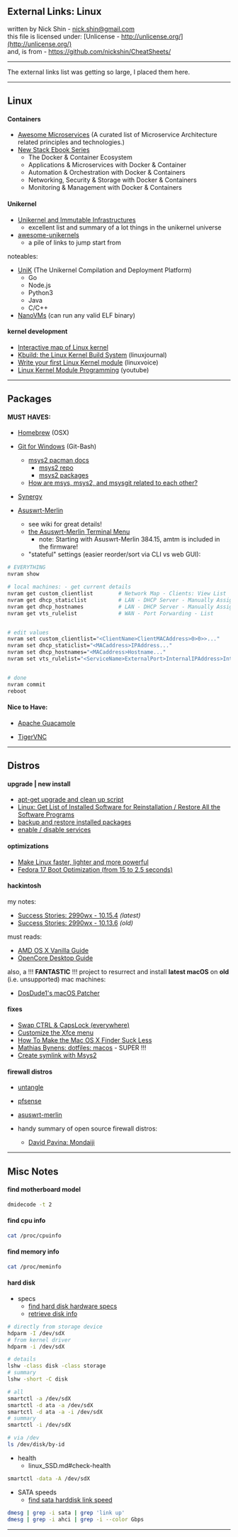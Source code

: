 ## External Links: Linux

written by Nick Shin - nick.shin@gmail.com<br>
this file is licensed under: [Unlicense - http://unlicense.org/](http://unlicense.org/)<br>
and, is from - <https://github.com/nickshin/CheatSheets/>

* * *

The external links list was getting so large, I placed them here.

* * *

## Linux

#### Containers
- [Awesome Microservices](https://github.com/mfornos/awesome-microservices) (A curated list of Microservice Architecture related principles and technologies.)
- [New Stack Ebook Series](https://thenewstack.io/ebookseries)
	- The Docker &amp; Container Ecosystem
	- Applications &amp; Microservices with Docker &amp; Container
	- Automation &amp; Orchestration with Docker &amp; Containers
	- Networking, Security &amp; Storage with Docker &amp; Containers
	- Monitoring &amp; Management with Docker &amp; Containers

#### Unikernel
- [Unikernel and Immutable Infrastructures](https://github.com/cetic/unikernels)
	- excellent list and summary of a lot things in the unikernel universe
- [awesome-unikernels](https://github.com/infoslack/awesome-unikernels)
	- a pile of links to jump start from

noteables:
- [UniK](https://github.com/emc-advanced-dev/unik) (The Unikernel Compilation and Deployment Platform)
	- Go
	- Node.js
	- Python3
	- Java
	- C/C++
- [NanoVMs](https://www.nanovms.com/)  (can run any valid ELF binary)

#### kernel development
- [Interactive map of Linux kernel](http://www.makelinux.net/kernel_map/)
- [Kbuild: the Linux Kernel Build System](http://www.linuxjournal.com/content/kbuild-linux-kernel-build-system) (linuxjournal)
- [Write your first Linux Kernel module](http://www.linuxvoice.com/be-a-kernel-hacker/) (linuxvoice)
- [Linux Kernel Module Programming](http://www.youtube.com/playlist?list=PL16941B715F5507C5) (youtube)

* * *

## Packages

#### MUST HAVES:

- [Homebrew](https://brew.sh/) (OSX)

<!--
- [SuperDuper!](https://www.shirt-pocket.com/SuperDuper/SuperDuperDescription.html) (hackintoshing)
- [Linuxbrew](http://linuxbrew.sh/) (Linux)
- [Scoop](http://scoop.sh/) (Windows) and
-->

- [Git for Windows](https://git-scm.com/download/win) (Git-Bash)
	- [msys2 pacman docs](https://www.msys2.org/wiki/Using-packages/)
		- [msys2 repo](http://repo.msys2.org/msys/x86_64/)
		- [msys2 packages](https://packages.msys2.org/updates)
	- [How are msys, msys2, and msysgit related to each other?](http://stackoverflow.com/a/35099458)

- [Synergy](https://github.com/symless/synergy-core)

- [Asuswrt-Merlin](https://github.com/RMerl/asuswrt-merlin.ng)
	- see wiki for great details!
	- [the Asuswrt-Merlin Terminal Menu](https://diversion.ch/amtm.html)
		- note: Starting with Asuswrt-Merlin 384.15, amtm is included in the firmware!
	- "stateful" settings (easier reorder/sort via CLI vs web GUI):

```sh
# EVERYTHING
nvram show

# local machines: - get current details
nvram get custom_clientlist        # Network Map - Clients: View List
nvram get dhcp_staticlist          # LAN - DHCP Server - Manually Assigned IP: IP Address
nvram get dhcp_hostnames           # LAN - DHCP Server - Manually Assigned IP: Hostname
nvram get vts_rulelist             # WAN - Port Forwarding - List


# edit values
nvram set custom_clientlist="<ClientName>ClientMACAddress>0>0>>..."		# note: last number may not be 0
nvram set dhcp_staticlist="<MACaddress>IPAddress..."
nvram set dhcp_hostnames="<MACaddress>Hostname..."
nvram set vts_rulelist="<ServiceName>ExternalPort>InternalIPAddress>InternalPort>Protocol>..."


# done
nvram commit
reboot

```

#### Nice to Have:
- [Apache Guacamole](http://guacamole.incubator.apache.org/)

<!--
[//] # ( https://github.com/glyptodon/guacamole-server )
[//] # ( https://github.com/glyptodon/guacamole-client )
-->

- [TigerVNC](http://tigervnc.org/)

* * *

## Distros

#### upgrade | new install
- [apt-get upgrade and clean up script](http://ubuntuforums.org/showthread.php?t=1113808)
- [Linux: Get List of Installed Software for Reinstallation / Restore All the Software Programs](http://www.cyberciti.biz/tips/linux-get-list-installed-software-reinstallation-restore.html)
- [backup and restore installed packages](http://askubuntu.com/a/99151)
- [enable / disable services](http://askubuntu.com/questions/19320/how-to-enable-or-disable-services)

#### optimizations
- [Make Linux faster, lighter and more powerful](https://www.techradar.com/news/computing/pc/make-linux-faster-lighter-and-more-powerful-641317)
- [Fedora 17 Boot Optimization (from 15 to 2.5 seconds)](https://harald.hoyer.xyz/2013/11/13/fedora-boot-optimization/)

#### hackintosh
my notes:
- [Success Stories: 2990wx - 10.15.4](https://forum.amd-osx.com/viewtopic.php?f=35&t=10515) _(latest)_
- [Success Stories: 2990wx - 10.13.6](https://forum.amd-osx.com/viewtopic.php?f=35&t=6583) _(old)_

must reads:
- [AMD OS X Vanilla Guide](https://vanilla.amd-osx.com/)
- [OpenCore Desktop Guide](https://desktop.dortania.ml/)

also, a !!! **FANTASTIC** !!! project to resurrect and install **latest macOS** on **old** (i.e. unsupported) mac machines:
- [DosDude1's macOS Patcher](http://dosdude1.com/software.html)

#### fixes
- [Swap CTRL &amp; CapsLock (everywhere)](http://askubuntu.com/questions/149971/how-do-you-remap-a-key-to-the-caps-lock-key-in-xubuntu#223674)
- [Customize the Xfce menu](https://wiki.xfce.org/howto/customize-menu)
- [How To Make the Mac OS X Finder Suck Less](http://www.howtogeek.com/howto/33414/how-to-make-the-mac-os-x-finder-suck-less/)
- [Mathias Bynens: dotfiles: macos](https://github.com/mathiasbynens/dotfiles/blob/master/.macos) - SUPER !!!
- [Create symlink with Msys2](http://superuser.com/a/1044337)

#### firewall distros
- [untangle](https://github.com/untangle/ngfw_src)
- [pfsense](https://github.com/pfsense)
- [asuswrt-merlin](https://github.com/RMerl/asuswrt-merlin.ng)

- handy summary of open source firewall distros:
	- [David Pavina: Mondaiji](https://www.mondaiji.com/blog/other/it/10175-the-hunt-for-the-ultimate-free-open-source-firewall-distro)

* * *

## Misc Notes

#### find motherboard model
```sh
dmidecode -t 2
```

#### find cpu info
```sh
cat /proc/cpuinfo
```

#### find memory info
```sh
cat /proc/meminfo
```

#### hard disk

- specs
	- [find hard disk hardware specs](https://www.cyberciti.biz/faq/find-hard-disk-hardware-specs-on-linux/)
	- [retrieve disk info](https://www.linuxjournal.com/content/tech-tip-retrieve-disk-info-command-line)

```sh
# directly from storage device
hdparm -I /dev/sdX
# from kernel driver
hdparm -i /dev/sdX

# details
lshw -class disk -class storage
# summary
lshw -short -C disk

# all
smartctl -a /dev/sdX
smartctl -d ata -a /dev/sdX
smartctl -d ata -a -i /dev/sdX
# summary
smartctl -i /dev/sdX

# via /dev
ls /dev/disk/by-id
```

- health
	- linux_SSD.md#check-health

```sh
smartctl -data -A /dev/sdX
```

- SATA speeds
	- [find sata harddisk link speed](https://www.cyberciti.biz/faq/linux-command-to-find-sata-harddisk-link-speed/)

```sh
dmesg | grep -i sata | grep 'link up'
dmesg | grep -i ahci | grep -i --color Gbps
```

* * *

